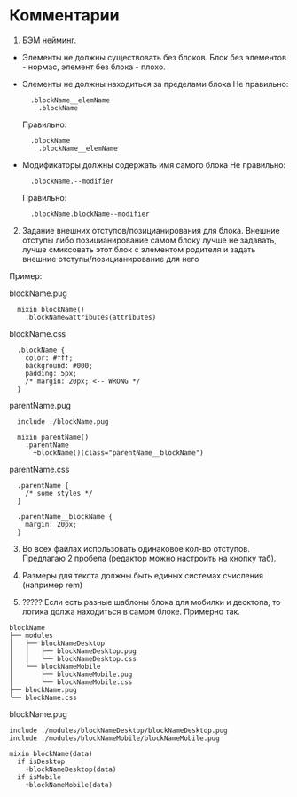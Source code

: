 # Комментарии
1. БЭМ нейминг.
  + Элементы не должны существовать без блоков.
    Блок без элементов - нормас, элемент без блока - плохо.

  + Элементы не должны находиться за пределами блока
    Не правильно:
    ```
      .blockName__elemName
        .blockName
    ```
    Правильно:
    ```
      .blockName
        .blockName__elemName
    ```

  + Модификаторы должны содержать имя самого блока
    Не правильно:
    ```
      .blockName.--modifier
    ```
    Правильно:
    ```
      .blockName.blockName--modifier
    ```

2. Задание внешних отступов/позицианирования для блока.
  Внешние отступы либо позицианирование самом блоку лучше не задавать,
  лучше смиксовать этот блок с элементом родителя и задать
  внешние отступы/позицианирование для него

  Пример:

  blockName.pug
  ```
    mixin blockName()
      .blockName&attributes(attributes)
  ```

  blockName.css
  ```
    .blockName {
      color: #fff;
      background: #000;
      padding: 5px;
      /* margin: 20px; <-- WRONG */
    }
  ```

  parentName.pug
  ```
    include ./blockName.pug

    mixin parentName()
      .parentName
        +blockName()(class="parentName__blockName")
  ```

  parentName.css
  ```
    .parentName {
      /* some styles */
    }

    .parentName__blockName {
      margin: 20px;
    }
  ```

3. Во всех файлах использовать одинаковое кол-во отступов. Предлагаю 2 пробела (редактор можно настроить на кнопку таб).

4. Размеры для текста должны быть единых системах счисления (например rem)

5. ????? Если есть разные шаблоны блока для мобилки и десктопа,
то логика должа находиться в самом блоке.
Примерно так.

```
blockName
├── modules
│   ├── blockNameDesktop
│   │   ├── blockNameDesktop.pug
│   │   ╰── blockNameDesktop.css
│   ╰── blockNameMobile
│       ├── blockNameMobile.pug
│       ╰── blockNameMobile.css
├── blockName.pug
╰── blockName.css
```

blockName.pug
```
include ./modules/blockNameDesktop/blockNameDesktop.pug
include ./modules/blockNameMobile/blockNameMobile.pug

mixin blockName(data)
  if isDesktop
    +blockNameDesktop(data)
  if isMobile
    +blockNameMobile(data)
```